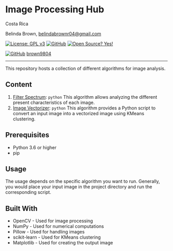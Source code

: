 # Image Processing Hub

Costa Rica

Belinda Brown, belindabrownr04@gmail.com

[![License: GPL v3](https://img.shields.io/badge/License-GPLv3-blue.svg)](https://www.gnu.org/licenses/gpl-3.0)
[![GitHub](https://badgen.net/badge/icon/github?icon=github&label)](https://github.com) [![Open Source? Yes!](https://badgen.net/badge/Open%20Source%20%3F/Yes%21/blue?icon=github)](https://github.com/Naereen/badges/)

[![GitHub](https://img.shields.io/badge/--181717?logo=github&logoColor=ffffff)](https://github.com/)
[brown9804](https://github.com/brown9804)

---------------

This repository hosts a collection of different algorithms for image analysis. 

## Content 

1. [Filter Spectrum](./FilterSpectrum/README.md): `python` This algorithm allows analyzing the different present characteristics of each image.
2. [Image Vectorizer](./ImageVectorizeKMeansCluster/README.md): `python` This algorithm provides a Python script to convert an input image into a vectorized image using KMeans clustering.

## Prerequisites

- Python 3.6 or higher
- pip

## Usage

The usage depends on the specific algorithm you want to run. Generally, you would place your input image in the project directory and run the corresponding script.

## Built With

- OpenCV - Used for image processing
- NumPy - Used for numerical computations
- Pillow - Used for handling images
- scikit-learn - Used for KMeans clustering
- Matplotlib - Used for creating the output image
